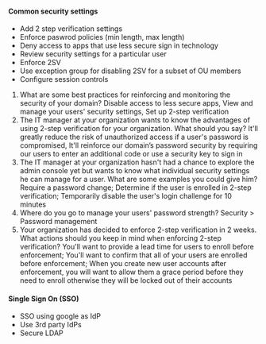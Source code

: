 #### Common security settings
- Add 2 step verification settings
- Enforce paswrod policies (min length, max length)
- Deny access to apps that use less secure sign in technology
- Review security settings for a particular user
- Enforce 2SV
- Use exception group for disabling 2SV for a subset of OU members
- Configure session controls

1. What are some best practices for reinforcing and monitoring the security of your domain? Disable access to less secure apps, View and manage your users' security settings, Set up 2-step verification
2. The IT manager at your organization wants to know the advantages of using 2-step verification for your organization. What should you say? It'll greatly reduce the risk of unauthorized access if a user's password is compromised, It'll reinforce our domain’s password security by requiring our users to enter an additional code or use a security key to sign in
3. The IT manager at your organization hasn't had a chance to explore the admin console yet but wants to know what individual security settings he can manage for a user. What are some examples you could give him? Require a password change; Determine if the user is enrolled in 2-step verification; Temporarily disable the user's login challenge for 10 minutes
4. Where do you go to manage your users' password strength? Security > Password management
5. Your organization has decided to enforce 2-step verification in 2 weeks. What actions should you keep in mind when enforcing 2-step verification? You'll want to provide a lead time for users to enroll before enforcement; You'll want to confirm that all of your users are enrolled before enforcement; When you create new user accounts after enforcement, you will want to allow them a grace period before they need to enroll otherwise they will be locked out of their accounts


#### Single Sign On (SSO)
- SSO using google as IdP
- Use 3rd party IdPs
- Secure LDAP
